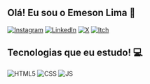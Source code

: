 ## Olá! Eu sou o Emeson Lima 👋

[![Instagram](https://img.shields.io/badge/Instagram-E4405F?style=for-the-badge&logo=instagram&logoColor=white)](https://www.instagram.com/emesonlima15/)
[![LinkedIn](https://img.shields.io/badge/LinkedIn-0077B5?style=for-the-badge&logo=linkedin&logoColor=white)](https://www.linkedin.com/in/emeson-lima-100018310)
[![X](https://img.shields.io/badge/X-000000?style=for-the-badge&logo=x&logoColor=white)](https://x.com/LimaEmeson15)
[![Itch](https://img.shields.io/badge/Itch.io-FA5C5C?style=for-the-badge&logo=itchdotio&logoColor=white)](https://ivo77.itch.io/)

## Tecnologias que eu estudo! 💻

<div style="display: inline_block">
  <img src="https://img.shields.io/badge/HTML5-E34F26?style=for-the-badge&logo=html5&logoColor=white" alt="HTML5" align="center">
  <img src="https://img.shields.io/badge/CSS3-1572B6?style=for-the-badge&logo=css3&logoColor=white" alt="CSS" align="center">
  <img src="https://img.shields.io/badge/JavaScript-F7DF1E?style=for-the-badge&logo=javascript&logoColor=black" alt="JS" align="center">
</div>


